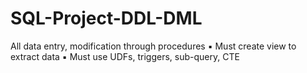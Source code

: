 # SQL-Project-DDL-DML
 All data entry, modification through procedures ▪ Must create view to extract data ▪ Must use UDFs, triggers, sub-query, CTE
